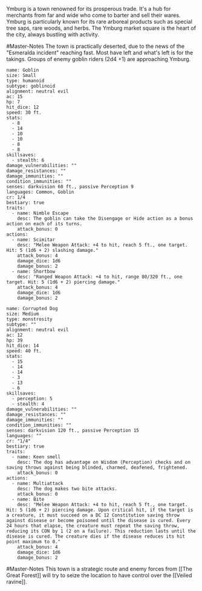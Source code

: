 Ymburg is a town renowned for its prosperous trade. It's a hub for merchants from far and wide who come to barter and sell their wares. Ymburg is particularly known for its rare arboreal products such as special tree saps, rare woods, and herbs. The Ymburg market square is the heart of the city, always bustling with activity.

#Master-Notes The town is practically deserted, due to the news of the "Esmeralda incident" reaching fast. Most have left and what's left is for the takings. Groups of enemy goblin riders (2d4 +1) are approaching Ymburg.


```statblock
name: Goblin
size: Small
type: humanoid
subtype: goblinoid
alignment: neutral evil
ac: 15
hp: 7
hit_dice: 12
speed: 30 ft.
stats:
  - 8
  - 14
  - 10
  - 10
  - 8
  - 8
skillsaves:
  - stealth: 6
damage_vulnerabilities: ""
damage_resistances: ""
damage_immunities: ""
condition_immunities: ""
senses: darkvision 60 ft., passive Perception 9
languages: Common, Goblin
cr: 1/4
bestiary: true
traits:
  - name: Nimble Escape
    desc: The goblin can take the Disengage or Hide action as a bonus action on each of its turns.
    attack_bonus: 0
actions:
  - name: Scimitar
    desc: "Melee Weapon Attack: +4 to hit, reach 5 ft., one target. Hit: 5 (1d6 + 2) slashing damage."
    attack_bonus: 4
    damage_dice: 1d6
    damage_bonus: 2
  - name: Shortbow
    desc: "Ranged Weapon Attack: +4 to hit, range 80/320 ft., one target. Hit: 5 (1d6 + 2) piercing damage."
    attack_bonus: 4
    damage_dice: 1d6
    damage_bonus: 2

```

```statblock
name: Corrupted Dog
size: Medium
type: monstrosity
subtype: ""
alignment: neutral evil
ac: 12
hp: 39
hit_dice: 14
speed: 40 ft.
stats:
  - 15
  - 14
  - 14
  - 3
  - 13
  - 6
skillsaves:
  - perception: 5
  - stealth: 4
damage_vulnerabilities: ""
damage_resistances: ""
damage_immunities: ""
condition_immunities: ""
senses: darkvision 120 ft., passive Perception 15
languages: ""
cr: "1/4"
bestiary: true
traits:
  - name: Keen smell
    desc: The dog has advantage on Wisdom (Perception) checks and on saving throws against being blinded, charmed, deafened, frightened.
    attack_bonus: 0
actions:
  - name: Multiattack
    desc: The dog makes two bite attacks.
    attack_bonus: 0
  - name: Bite
    desc: "Melee Weapon Attack: +4 to hit, reach 5 ft., one target. Hit: 5 (1d6 + 2) piercing damage. Upon critical hit, if the target is a creature, it must succeed on a DC 12 Constitution saving throw against disease or become poisoned until the disease is cured. Every 24 hours that elapse, the creature must repeat the saving throw, reducing its CON by 1 (2 on a failure). This reduction lasts until the disease is cured. The creature dies if the disease reduces its hit point maximum to 0."
    attack_bonus: 4
    damage_dice: 1d6
    damage_bonus: 2

```


#Master-Notes This town is a strategic route and enemy forces from [[The Great Forest]] will try to seize the location to have control over the [[Veiled ravine]].